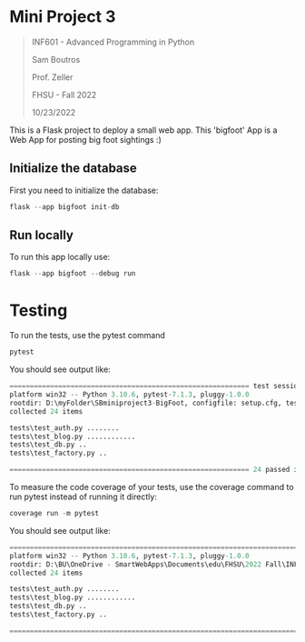 # Mini Project 3
>INF601 - Advanced Programming in Python
>
>Sam Boutros
> 
> Prof. Zeller
> 
>FHSU - Fall 2022
>
>10/23/2022
>
This is a Flask project to deploy a small web app. This 'bigfoot' App is a Web App for posting big foot sightings :) 

## Initialize the database
First you need to initialize the database:
```Python
flask --app bigfoot init-db
```
## Run locally
To run this app locally use:
```Python
flask --app bigfoot --debug run
```
# Testing
To run the tests, use the pytest command
```Python
pytest
```
You should see output like:
```Python
=========================================================== test session starts ===========================================================
platform win32 -- Python 3.10.6, pytest-7.1.3, pluggy-1.0.0
rootdir: D:\myFolder\SBminiproject3-BigFoot, configfile: setup.cfg, testpaths: tests
collected 24 items

tests\test_auth.py ........                                                                                                          [ 33%]
tests\test_blog.py ............                                                                                                      [ 83%]
tests\test_db.py ..                                                                                                                  [ 91%]
tests\test_factory.py ..                                                                                                             [100%]

=========================================================== 24 passed in 3.25s ============================================================ 
```
To measure the code coverage of your tests, use the coverage command to run pytest instead of running it directly:
```Python
coverage run -m pytest
```
You should see output like:
```Python
=============================================================================== test session starts ===============================================================================
platform win32 -- Python 3.10.6, pytest-7.1.3, pluggy-1.0.0
rootdir: D:\BU\OneDrive - SmartWebApps\Documents\edu\FHSU\2022 Fall\INF 601G - Advanced Python\SBminiproject3-BigFoot, configfile: setup.cfg, testpaths: tests
collected 24 items

tests\test_auth.py ........                                                                                                                                                  [ 33%]
tests\test_blog.py ............                                                                                                                                              [ 83%]
tests\test_db.py ..                                                                                                                                                          [ 91%]
tests\test_factory.py ..                                                                                                                                                     [100%]

=============================================================================== 24 passed in 3.36s ================================================================================ 
```
